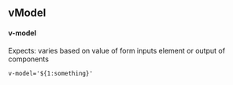 ## vModel
#### v-model
Expects: varies based on value of form inputs element or output of components
```
v-model='${1:something}'
```